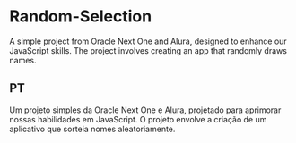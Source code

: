 # Random-Selection

A simple project from Oracle Next One and Alura, designed to enhance our JavaScript skills. The project involves creating an app that randomly draws names.

## PT

Um projeto simples da Oracle Next One e Alura, projetado para aprimorar nossas habilidades em JavaScript. O projeto envolve a criação de um aplicativo que sorteia nomes aleatoriamente.
